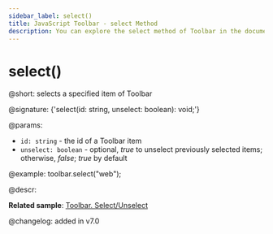 ```yaml
---
sidebar_label: select()
title: JavaScript Toolbar - select Method 
description: You can explore the select method of Toolbar in the documentation of the DHTMLX JavaScript UI library. Browse developer guides and API reference, try out code examples and live demos, and download a free 30-day evaluation version of DHTMLX Suite 7.
---
```


# select()

@short: selects a specified item of Toolbar

@signature: {'select(id: string, unselect: boolean): void;'}

@params:
- `id: string` - the id of a Toolbar item
- `unselect: boolean` - optional, *true* to unselect previously selected items; otherwise, *false*; *true* by default

@example:
toolbar.select("web");

@descr:

**Related sample**: [Toolbar. Select/Unselect](https://snippet.dhtmlx.com/mi7qjwg2)

@changelog:
added in v7.0

[comment]: # (@related: toolbar/common_methods.md#selectingunselecting-an-item)

[comment]: # (@relatedapi: toolbar/api/toolbar_unselect_method.md toolbar/api/toolbar_isselected_method.md toolbar/api/toolbar_getselected_method.md)
